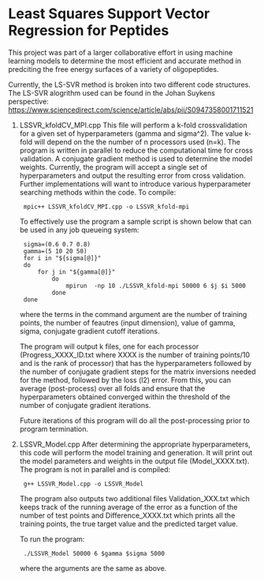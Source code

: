 # Least Squares Support Vector Regression for Peptides

This project was part of a larger collaborative effort in using machine learning models
to determine the most efficient and accurate method in predciting the free energy surfaces
of a variety of oligopeptides. 

Currently, the LS-SVR method is broken into two different code structures. The LS-SVR alogrithm used
can be found in the Johan Suykens perspective: https://www.sciencedirect.com/science/article/abs/pii/S0947358001711521

1) LSSVR_kfoldCV_MPI.cpp
	This file will perform a k-fold crossvalidation for a given set of hyperparameters (gamma and sigma^2).
	The value k-fold will depend on the the number of n processors used (n=k). The program is written in parallel
	to reduce the computational time for cross validation. A conjugate gradient method is used to determine the 
	model weights. Currently, the program will accept a single set of hyperparameters and output the resulting error from cross
	validation. Further implementations will want to introduce various hyperparameter searching methods within the code.
	To compile:

		mpic++ LSSVR_kfoldCV_MPI.cpp -o LSSVR_kfold-mpi

	To effectively use the program a sample script is shown below that can be used in any job queueing system:

 		sigma=(0.6 0.7 0.8)
		gamma=(5 10 20 50)
		for i in "${sigma[@]}"
		do
    		for j in "${gamma[@]}"
    			do
        			mpirun  -np 10 ./LSSVR_kfold-mpi 50000 6 $j $i 5000
    			done
		done
	where the terms in the command argument are the number of training points, the number of feautres (input dimension), 
	value of gamma, sigma, conjugate gradient cutoff iterations.

	The program will output k files, one for each processor (Progress_XXXX_ID.txt where XXXX is the number of training points/10 and 
	is the rank of processor) that has the hyperparameters followed by the number of conjugate gradient
	steps for the matrix inversions needed for the method, followed by the loss (l2) error. From this, you can average (post-process)
	over all folds and ensure that the hyperparameters obtained converged within the threshold of the number of conjugate gradient 
	iterations. 

	Future iterations of this program will do all the post-processing prior to program termination. 

2) LSSVR_Model.cpp 
	After determining the appropriate hyperparameters, this code will perform the model training and generation.
	It will print out the model parameters and weights in the output file (Model_XXXX.txt). The program is not in 
	parallel and is compiled:

		g++ LSSVR_Model.cpp -o LSSVR_Model
	
	The program also outputs two additional files Validation_XXX.txt which keeps track of the running average of the
	error as a function of the number of test points and Difference_XXXX.txt which prints all the training points, 
	the true target value and the predicted target value.  

    To run the program:

        ./LSSVR_Model 50000 6 $gamma $sigma 5000

    where the arguments are the same as above. 
